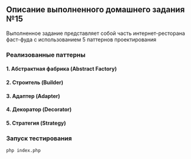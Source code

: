 ## Описание выполненного домашнего задания №15

Выполненное задание представляет собой часть интернет-ресторана фаст-фуда с использованием 5 паттернов проектирования

### Реализованные паттерны

#### 1. Абстрактная фабрика (Abstract Factory)
#### 2. Строитель (Builder)
#### 3. Адаптер (Adapter)
#### 4. Декоратор (Decorator)
#### 5. Стратегия (Strategy)

### Запуск тестирования

```bash
php index.php
```